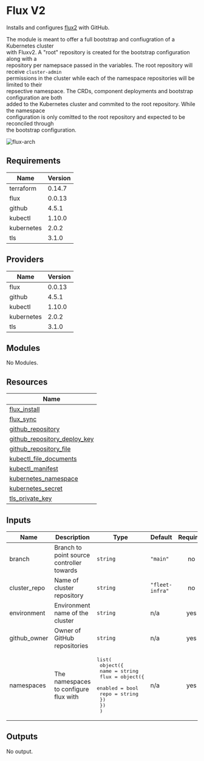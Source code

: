 # Flux V2

Installs and configures [flux2](https://github.com/fluxcd/flux2) with GitHub.

The module is meant to offer a full bootstrap and confiugration of a Kubernetes cluster  
with Fluxv2. A "root" repository is created for the bootstrap configuration along with a  
repository per namepsace passed in the variables. The root repository will receive `cluster-admin`  
permissions in the cluster while each of the namespace repositories will be limited to their  
repsective namespace. The CRDs, component deployments and bootstrap configuration are both  
added to the Kubernetes cluster and commited to the root repository. While the namespace  
configuration is only comitted to the root repository and expected to be reconciled through  
the bootstrap configuration.

![flux-arch](../../../assets/fluxcd-v2.jpg)

## Requirements

| Name | Version |
|------|---------|
| terraform | 0.14.7 |
| flux | 0.0.13 |
| github | 4.5.1 |
| kubectl | 1.10.0 |
| kubernetes | 2.0.2 |
| tls | 3.1.0 |

## Providers

| Name | Version |
|------|---------|
| flux | 0.0.13 |
| github | 4.5.1 |
| kubectl | 1.10.0 |
| kubernetes | 2.0.2 |
| tls | 3.1.0 |

## Modules

No Modules.

## Resources

| Name |
|------|
| [flux_install](https://registry.terraform.io/providers/fluxcd/flux/0.0.13/docs/data-sources/install) |
| [flux_sync](https://registry.terraform.io/providers/fluxcd/flux/0.0.13/docs/data-sources/sync) |
| [github_repository](https://registry.terraform.io/providers/integrations/github/4.5.1/docs/data-sources/repository) |
| [github_repository_deploy_key](https://registry.terraform.io/providers/integrations/github/4.5.1/docs/resources/repository_deploy_key) |
| [github_repository_file](https://registry.terraform.io/providers/integrations/github/4.5.1/docs/resources/repository_file) |
| [kubectl_file_documents](https://registry.terraform.io/providers/gavinbunney/kubectl/1.10.0/docs/data-sources/file_documents) |
| [kubectl_manifest](https://registry.terraform.io/providers/gavinbunney/kubectl/1.10.0/docs/resources/manifest) |
| [kubernetes_namespace](https://registry.terraform.io/providers/hashicorp/kubernetes/2.0.2/docs/resources/namespace) |
| [kubernetes_secret](https://registry.terraform.io/providers/hashicorp/kubernetes/2.0.2/docs/resources/secret) |
| [tls_private_key](https://registry.terraform.io/providers/hashicorp/tls/3.1.0/docs/resources/private_key) |

## Inputs

| Name | Description | Type | Default | Required |
|------|-------------|------|---------|:--------:|
| branch | Branch to point source controller towards | `string` | `"main"` | no |
| cluster\_repo | Name of cluster repository | `string` | `"fleet-infra"` | no |
| environment | Environment name of the cluster | `string` | n/a | yes |
| github\_owner | Owner of GitHub repositories | `string` | n/a | yes |
| namespaces | The namespaces to configure flux with | <pre>list(<br>    object({<br>      name = string<br>      flux = object({<br>        enabled = bool<br>        repo    = string<br>      })<br>    })<br>  )</pre> | n/a | yes |

## Outputs

No output.
